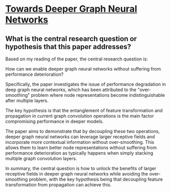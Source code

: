 # [Towards Deeper Graph Neural Networks](https://arxiv.org/abs/2007.09296v1)

## What is the central research question or hypothesis that this paper addresses?

 Based on my reading of the paper, the central research question is: 

How can we enable deeper graph neural networks without suffering from performance deterioration?

Specifically, the paper investigates the issue of performance degradation in deep graph neural networks, which has been attributed to the "over-smoothing" problem where node representations become indistinguishable after multiple layers. 

The key hypothesis is that the entanglement of feature transformation and propagation in current graph convolution operations is the main factor compromising performance in deeper models. 

The paper aims to demonstrate that by decoupling these two operations, deeper graph neural networks can leverage larger receptive fields and incorporate more contextual information without over-smoothing. This allows them to learn better node representations without suffering from performance deterioration as typically happens when simply stacking multiple graph convolution layers.

In summary, the central question is how to unlock the benefits of larger receptive fields in deeper graph neural networks while avoiding the over-smoothing problem, with the key hypothesis being that decoupling feature transformation from propagation can achieve this.
